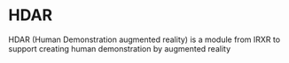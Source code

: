 # HDAR

HDAR (Human Demonstration augmented reality) is a module from IRXR to support creating human demonstration by augmented reality

## 
